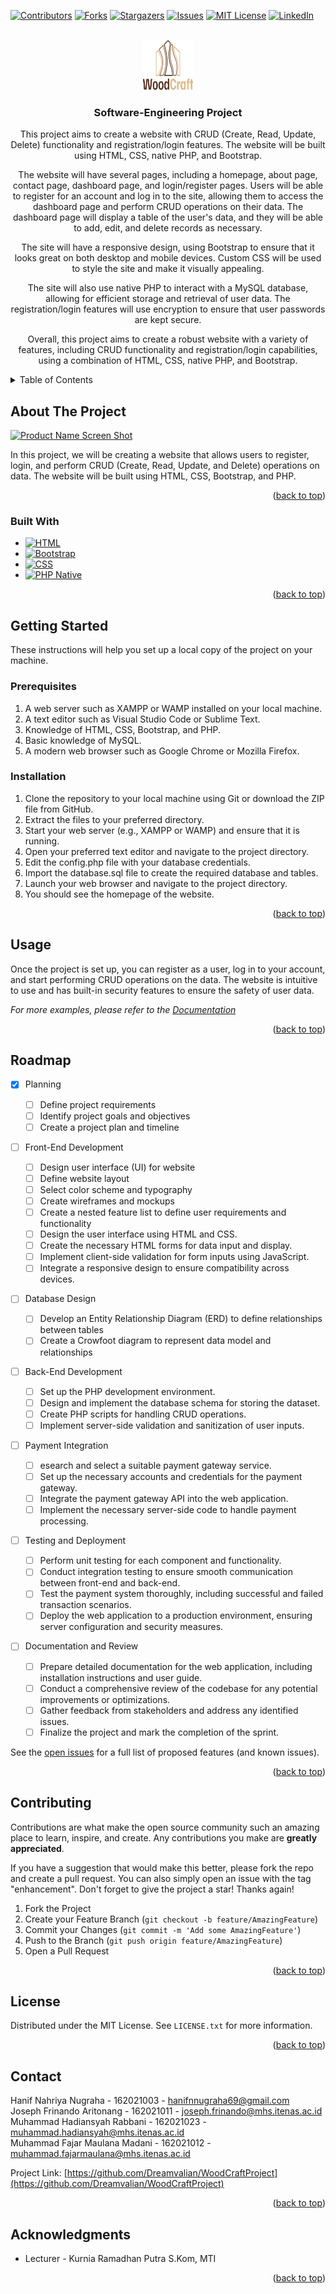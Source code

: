 <!-- Improved compatibility of back to top link: See: https://github.com/othneildrew/Best-README-Template/pull/73 -->

<a name="readme-top"></a>

<!--
*** Thanks for checking out the Best-README-Template. If you have a suggestion
*** that would make this better, please fork the repo and create a pull request
*** or simply open an issue with the tag "enhancement".
*** Don't forget to give the project a star!
*** Thanks again! Now go create something AMAZING! :D
-->

<!-- PROJECT SHIELDS -->
<!--
*** I'm using markdown "reference style" links for readability.
*** Reference links are enclosed in brackets [ ] instead of parentheses ( ).
*** See the bottom of this document for the declaration of the reference variables
*** for contributors-url, forks-url, etc. This is an optional, concise syntax you may use.
*** https://www.markdownguide.org/basic-syntax/#reference-style-links
-->

[![Contributors][contributors-shield]][contributors-url]
[![Forks][forks-shield]][forks-url]
[![Stargazers][stars-shield]][stars-url]
[![Issues][issues-shield]][issues-url]
[![MIT License][license-shield]][license-url]
[![LinkedIn][linkedin-shield]][linkedin-url]

<!-- PROJECT LOGO -->
<br />
<div align="center">
  <a href="https://github.com/Dreamvalian/WoodCraftProject">
    <img src="./assets/logo/logo-color-w-text.svg" alt="Logo" width="80" height="80">
  </a>

<h3 align="center">Software-Engineering Project</h3>

  <p align="center">
    This project aims to create a website with CRUD (Create, Read, Update, Delete) functionality and registration/login features. The website will be built using HTML, CSS, native PHP, and Bootstrap.

The website will have several pages, including a homepage, about page, contact page, dashboard page, and login/register pages. Users will be able to register for an account and log in to the site, allowing them to access the dashboard page and perform CRUD operations on their data. The dashboard page will display a table of the user's data, and they will be able to add, edit, and delete records as necessary.

The site will have a responsive design, using Bootstrap to ensure that it looks great on both desktop and mobile devices. Custom CSS will be used to style the site and make it visually appealing.

The site will also use native PHP to interact with a MySQL database, allowing for efficient storage and retrieval of user data. The registration/login features will use encryption to ensure that user passwords are kept secure.

Overall, this project aims to create a robust website with a variety of features, including CRUD functionality and registration/login capabilities, using a combination of HTML, CSS, native PHP, and Bootstrap.

  </p>
</div>

<!-- TABLE OF CONTENTS -->
<details>
  <summary>Table of Contents</summary>
  <ol>
    <li>
      <a href="#about-the-project">About The Project</a>
      <ul>
        <li><a href="#built-with">Built With</a></li>
      </ul>
    </li>
    <li>
      <a href="#getting-started">Getting Started</a>
      <ul>
        <li><a href="#prerequisites">Prerequisites</a></li>
        <li><a href="#installation">Installation</a></li>
      </ul>
    </li>
    <li><a href="#usage">Usage</a></li>
    <li><a href="#roadmap">Roadmap</a></li>
    <li><a href="#contributing">Contributing</a></li>
    <li><a href="#license">License</a></li>
    <li><a href="#contact">Contact</a></li>
    <li><a href="#acknowledgments">Acknowledgments</a></li>
  </ol>
</details>

<!-- ABOUT THE PROJECT -->

## About The Project

[![Product Name Screen Shot][product-screenshot]](<https://www.figma.com/file/meqZJrBLx4Q7Ss9PIWLMKy/Software-Engineering-(P)---E-Group?node-id=33%3A2&t=gZIqyAl8vomYd5pR-1>)

In this project, we will be creating a website that allows users to register, login, and perform CRUD (Create, Read, Update, and Delete) operations on data. The website will be built using HTML, CSS, Bootstrap, and PHP.

<p align="right">(<a href="#readme-top">back to top</a>)</p>

### Built With

- [![HTML][developer.mozilla.org/en-us/docs/web/html]][html-url]
- [![Bootstrap][bootstrap.com]][bootstrap-url]
- [![CSS][developer.mozilla.org/en-us/docs/web/css]][css-url]
- [![PHP Native][php.net]][php-url]

<p align="right">(<a href="#readme-top">back to top</a>)</p>

<!-- GETTING STARTED -->

## Getting Started

These instructions will help you set up a local copy of the project on your machine.

### Prerequisites

1. A web server such as XAMPP or WAMP installed on your local machine.
2. A text editor such as Visual Studio Code or Sublime Text.
3. Knowledge of HTML, CSS, Bootstrap, and PHP.
4. Basic knowledge of MySQL.
5. A modern web browser such as Google Chrome or Mozilla Firefox.

### Installation

1. Clone the repository to your local machine using Git or download the ZIP file from GitHub.
2. Extract the files to your preferred directory.
3. Start your web server (e.g., XAMPP or WAMP) and ensure that it is running.
4. Open your preferred text editor and navigate to the project directory.
5. Edit the config.php file with your database credentials.
6. Import the database.sql file to create the required database and tables.
7. Launch your web browser and navigate to the project directory.
8. You should see the homepage of the website.

<p align="right">(<a href="#readme-top">back to top</a>)</p>

<!-- USAGE EXAMPLES -->

## Usage

Once the project is set up, you can register as a user, log in to your account, and start performing CRUD operations on the data. The website is intuitive to use and has built-in security features to ensure the safety of user data.

_For more examples, please refer to the [Documentation](https://example.com)_

<p align="right">(<a href="#readme-top">back to top</a>)</p>

<!-- ROADMAP -->

## Roadmap

- [x] Planning

  - [ ] Define project requirements
  - [ ] Identify project goals and objectives
  - [ ] Create a project plan and timeline

- [ ] Front-End Development

  - [ ] Design user interface (UI) for website
  - [ ] Define website layout
  - [ ] Select color scheme and typography
  - [ ] Create wireframes and mockups
  - [ ] Create a nested feature list to define user requirements and functionality
  - [ ] Design the user interface using HTML and CSS.
  - [ ] Create the necessary HTML forms for data input and display.
  - [ ] Implement client-side validation for form inputs using JavaScript.
  - [ ] Integrate a responsive design to ensure compatibility across devices.

- [ ] Database Design

  - [ ] Develop an Entity Relationship Diagram (ERD) to define relationships between tables
  - [ ] Create a Crowfoot diagram to represent data model and relationships

- [ ] Back-End Development

  - [ ] Set up the PHP development environment.
  - [ ] Design and implement the database schema for storing the dataset.
  - [ ] Create PHP scripts for handling CRUD operations.
  - [ ] Implement server-side validation and sanitization of user inputs.

- [ ] Payment Integration

  - [ ] esearch and select a suitable payment gateway service.
  - [ ] Set up the necessary accounts and credentials for the payment gateway.
  - [ ] Integrate the payment gateway API into the web application.
  - [ ] Implement the necessary server-side code to handle payment processing.

- [ ] Testing and Deployment

  - [ ] Perform unit testing for each component and functionality.
  - [ ] Conduct integration testing to ensure smooth communication between front-end and back-end.
  - [ ] Test the payment system thoroughly, including successful and failed transaction scenarios.
  - [ ] Deploy the web application to a production environment, ensuring server configuration and security measures.

- [ ] Documentation and Review

  - [ ] Prepare detailed documentation for the web application, including installation instructions and user guide.
  - [ ] Conduct a comprehensive review of the codebase for any potential improvements or optimizations.
  - [ ] Gather feedback from stakeholders and address any identified issues.
  - [ ] Finalize the project and mark the completion of the sprint.

See the [open issues](https://github.com/Dreamvalian/WoodCraftProject) for a full list of proposed features (and known issues).

<p align="right">(<a href="#readme-top">back to top</a>)</p>

<!-- CONTRIBUTING -->

## Contributing

Contributions are what make the open source community such an amazing place to learn, inspire, and create. Any contributions you make are **greatly appreciated**.

If you have a suggestion that would make this better, please fork the repo and create a pull request. You can also simply open an issue with the tag "enhancement".
Don't forget to give the project a star! Thanks again!

1. Fork the Project
2. Create your Feature Branch (`git checkout -b feature/AmazingFeature`)
3. Commit your Changes (`git commit -m 'Add some AmazingFeature'`)
4. Push to the Branch (`git push origin feature/AmazingFeature`)
5. Open a Pull Request

<p align="right">(<a href="#readme-top">back to top</a>)</p>

<!-- LICENSE -->

## License

Distributed under the MIT License. See `LICENSE.txt` for more information.

<p align="right">(<a href="#readme-top">back to top</a>)</p>

<!-- CONTACT -->

## Contact

Hanif Nahriya Nugraha - 162021003 - hanifnnugraha69@gmail.com<br/>
Joseph Frinando Aritonang - 162021011 - joseph.frinando@mhs.itenas.ac.id<br/>
Muhammad Hadiansyah Rabbani - 162021023 - muhammad.hadiansyah@mhs.itenas.ac.id<br/>
Muhammad Fajar Maulana Madani - 162021012 - muhammad.fajarmaulana@mhs.itenas.ac.id<br/>

Project Link: [https://github.com/Dreamvalian/WoodCraftProject](https://github.com/Dreamvalian/WoodCraftProject)

<p align="right">(<a href="#readme-top">back to top</a>)</p>

<!-- ACKNOWLEDGMENTS -->

## Acknowledgments

- []() Lecturer - Kurnia Ramadhan Putra S.Kom, MTI

<p align="right">(<a href="#readme-top">back to top</a>)</p>

<!-- MARKDOWN LINKS & IMAGES -->
<!-- https://www.markdownguide.org/basic-syntax/#reference-style-links -->

[contributors-shield]: https://img.shields.io/github/contributors/Dreamvalian/WoodCraftProject.svg?style=for-the-badge
[contributors-url]: https://github.com/Dreamvalian/WoodCraftProject/graphs/contributors
[forks-shield]: https://img.shields.io/github/forks/Dreamvalian/WoodCraftProject.svg?style=for-the-badge
[forks-url]: https://github.com/Dreamvalian/WoodCraftProject/network/members
[stars-shield]: https://img.shields.io/github/stars/Dreamvalian/WoodCraftProject.svg?style=for-the-badge
[stars-url]: https://github.com/Dreamvalian/WoodCraftProject/stargazers
[issues-shield]: https://img.shields.io/github/issues/Dreamvalian/WoodCraftProject.svg?style=for-the-badge
[issues-url]: https://github.com/Dreamvalian/WoodCraftProject/issues
[license-shield]: https://img.shields.io/github/license/Dreamvalian/WoodCraftProject.svg?style=for-the-badge
[license-url]: https://github.com/Dreamvalian/WoodCraftProject/blob/master/LICENSE
[linkedin-shield]: https://img.shields.io/badge/-LinkedIn-black.svg?style=for-the-badge&logo=linkedin&colorB=555
[linkedin-url]: https://linkedin.com/in/hanifnugraha
[product-screenshot]: /img/screenshot.png
[developer.mozilla.org/en-us/docs/web/html]: https://img.shields.io/badge/HTML-239120?style=for-the-badge&logo=html5&logoColor=white
[html-url]: Developer.mozilla.org/en-US/docs/Web/HTML
[bootstrap.com]: https://img.shields.io/badge/Bootstrap-563D7C?style=for-the-badge&logo=bootstrap&logoColor=white
[bootstrap-url]: https://getbootstrap.com
[developer.mozilla.org/en-us/docs/web/css]: https://img.shields.io/badge/CSS-239120?&style=for-the-badge&logo=css3&logoColor=light-blue
[css-url]: Developer.mozilla.org/en-US/docs/Web/CSS
[php.net]: https://img.shields.io/badge/PHP-777BB4?style=for-the-badge&logo=php&logoColor=white
[php-url]: https://php.net
